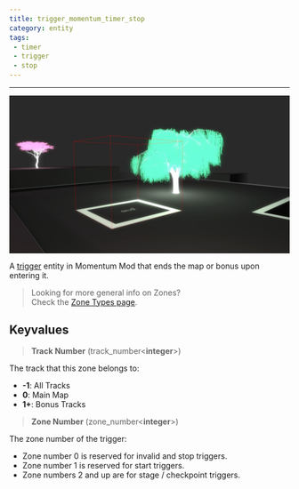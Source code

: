 ```yaml
---
title: trigger_momentum_timer_stop
category: entity
tags:
 - timer
 - trigger
 - stop
---
```


----
<img src="/assets/images/trigger_momentum_timer_stop/end_zone.jpg" alt="end zone" style="display: block; margin: auto;">
  
A <a href="https://developer.valvesoftware.com/wiki/Triggers" target="_blank">trigger</a> entity in Momentum Mod that ends the map or bonus upon entering it.
 
> Looking for more general info on Zones?   
> Check the [Zone Types page](/guide/zone-types/).

## Keyvalues

>**Track Number** (track_number&lt;**integer**&gt;)

The track that this zone belongs to: 

 - **-1**: All Tracks
 - **0**: Main Map
 - **1+**: Bonus Tracks

 >**Zone Number** (zone_number&lt;**integer**&gt;)

 The zone number of the trigger: 

 - Zone number 0 is reserved for invalid and stop triggers.
 - Zone number 1 is reserved for start triggers.
 - Zone numbers 2 and up are for stage / checkpoint triggers.  

